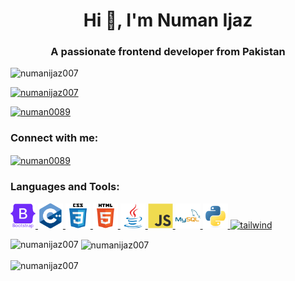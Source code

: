 <h1 align="center">Hi 👋, I'm Numan Ijaz</h1>
<h3 align="center">A passionate frontend developer from Pakistan</h3>

<p align="left"> <img src="https://komarev.com/ghpvc/?username=numanijaz007&label=Profile%20views&color=0e75b6&style=flat" alt="numanijaz007" /> </p>

<p align="left"> <a href="https://github.com/ryo-ma/github-profile-trophy"><img src="https://github-profile-trophy.vercel.app/?username=numanijaz007" alt="numanijaz007" /></a> </p>

<p align="left"> <a href="https://twitter.com/numan0089" target="blank"><img src="https://img.shields.io/twitter/follow/numan0089?logo=twitter&style=for-the-badge" alt="numan0089" /></a> </p>

<h3 align="left">Connect with me:</h3>
<p align="left">
<a href="https://twitter.com/numan0089" target="blank"><img align="center" src="https://raw.githubusercontent.com/rahuldkjain/github-profile-readme-generator/master/src/images/icons/Social/twitter.svg" alt="numan0089" height="30" width="40" /></a>
</p>

<h3 align="left">Languages and Tools:</h3>
<p align="left"> <a href="https://getbootstrap.com" target="_blank" rel="noreferrer"> <img src="https://raw.githubusercontent.com/devicons/devicon/master/icons/bootstrap/bootstrap-plain-wordmark.svg" alt="bootstrap" width="40" height="40"/> </a> <a href="https://www.w3schools.com/cpp/" target="_blank" rel="noreferrer"> <img src="https://raw.githubusercontent.com/devicons/devicon/master/icons/cplusplus/cplusplus-original.svg" alt="cplusplus" width="40" height="40"/> </a> <a href="https://www.w3schools.com/css/" target="_blank" rel="noreferrer"> <img src="https://raw.githubusercontent.com/devicons/devicon/master/icons/css3/css3-original-wordmark.svg" alt="css3" width="40" height="40"/> </a> <a href="https://www.w3.org/html/" target="_blank" rel="noreferrer"> <img src="https://raw.githubusercontent.com/devicons/devicon/master/icons/html5/html5-original-wordmark.svg" alt="html5" width="40" height="40"/> </a> <a href="https://www.java.com" target="_blank" rel="noreferrer"> <img src="https://raw.githubusercontent.com/devicons/devicon/master/icons/java/java-original.svg" alt="java" width="40" height="40"/> </a> <a href="https://developer.mozilla.org/en-US/docs/Web/JavaScript" target="_blank" rel="noreferrer"> <img src="https://raw.githubusercontent.com/devicons/devicon/master/icons/javascript/javascript-original.svg" alt="javascript" width="40" height="40"/> </a> <a href="https://www.mysql.com/" target="_blank" rel="noreferrer"> <img src="https://raw.githubusercontent.com/devicons/devicon/master/icons/mysql/mysql-original-wordmark.svg" alt="mysql" width="40" height="40"/> </a> <a href="https://www.python.org" target="_blank" rel="noreferrer"> <img src="https://raw.githubusercontent.com/devicons/devicon/master/icons/python/python-original.svg" alt="python" width="40" height="40"/> </a> <a href="https://tailwindcss.com/" target="_blank" rel="noreferrer"> <img src="https://www.vectorlogo.zone/logos/tailwindcss/tailwindcss-icon.svg" alt="tailwind" width="40" height="40"/> </a> </p>

<p><img align="left" src="https://github-readme-stats.vercel.app/api/top-langs?username=numanijaz007&show_icons=true&locale=en&layout=compact" alt="numanijaz007" /></p>

<p>&nbsp;<img align="center" src="https://github-readme-stats.vercel.app/api?username=numanijaz007&show_icons=true&locale=en" alt="numanijaz007" /></p>

<p><img align="center" src="https://github-readme-streak-stats.herokuapp.com/?user=numanijaz007&" alt="numanijaz007" /></p>
